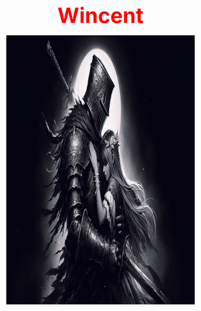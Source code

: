 <div align="center">
  <h1>
    <a href="#" style="text-decoration: none;">
      <span style="display: inline-block; font-size: 2em; color: red; animation: blink 1s infinite;">Wincent</span>
    </a>
  </h1>
  
  <img src="image.jpeg" alt="Profile Photo" width="1000px" height="720">
</div>

